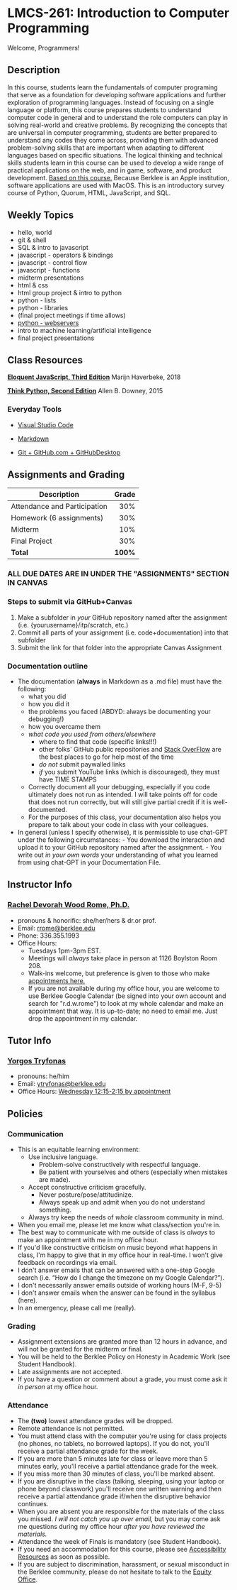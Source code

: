 # LMCS-261: Introduction to Computer Programming

Welcome, Programmers!

## Description
In this course, students learn the fundamentals of computer programing that serve as a foundation for developing software applications and further exploration of programming languages. Instead of focusing on a single language or platform, this course prepares students to understand computer code in general and to understand the role computers can play in solving real-world and creative problems. By recognizing the concepts that are universal in computer programming, students are better prepared to understand any codes they come across, providing them with advanced problem-solving skills that are important when adapting to different languages based on specific situations. The logical thinking and technical skills students learn in this course can be used to develop a wide range of practical applications on the web, and in game, software, and product development. [Based on this course.](https://github.com/LMSC-261/LMSC-261) Because Berklee is an Apple institution, software applications are used with MacOS.
This is an introductory survey course of Python, Quorum, HTML, JavaScript, and SQL.

## Weekly Topics
- hello, world
- git & shell
- SQL & intro to javascript
- javascript - operators & bindings
- javascript - control flow
- javascript - functions
- midterm presentations
- html & css
- html group project & intro to python
- python - lists
- python - libraries
- (final project meetings if time allows)
- [python - webservers](https://www.geeksforgeeks.org/python-api-tutorial-getting-started-with-apis/)
- intro to machine learning/artificial intelligence
- final project presentations

## Class Resources

**[Eloquent JavaScript, Third Edition](https://eloquentjavascript.net/)**
Marijn Haverbeke, 2018

**[Think Python, Second Edition](http://greenteapress.com/thinkpython2/html/index.html)**
Allen B. Downey, 2015

### Everyday Tools

* [Visual Studio Code](https://code.visualstudio.com/Download)

* [Markdown](https://github.com/adam-p/markdown-here/wiki/Markdown-Cheatsheet)

* [Git + GitHub.com + GitHubDesktop](https://github.blog/2019-10-02-get-started-easier-with-github-desktop-2-2/)

## Assignments and Grading
Description|Grade
---|---:|
Attendance and Participation| 30%
Homework (6 assignments)| 30%
Midterm | 10%
Final Project | 30%
**Total**|**100%**

### ALL DUE DATES ARE IN UNDER THE "ASSIGNMENTS" SECTION IN CANVAS

### Steps to submit via GitHub+Canvas
  1. Make a subfolder in *your* GitHub repository named after the assignment (i.e. {yourusername}/itp/scratch, etc.)
  2. Commit all parts of your assignment (i.e. code+documentation) into that subfolder
  3. Submit the link for that folder into the appropriate Canvas Assignment

### Documentation outline
  - The documentation (**always** in Markdown as a .md file) must have the following:
    - what you did
    - how you did it
    - the problems you faced (ABDYD: always be documenting your debugging!)
    - how you overcame them
    - *what code you used from others/elsewhere*
      - where to find that code (specific links!!!)
      - other folks' GitHub public repositories and [Stack OverFlow](https://stackoverflow.com/) are the best places to go for help most of the time
      - *do not* submit paywalled links
      - *if* you submit YouTube links (which is discouraged), they must have TIME STAMPS
    - Correctly document all your debugging, especially if you code ultimately does not run as intended. I will take points off for code that does not run correctly, but will still give partial credit if it is well-documented.
    - For the purposes of this class, your documentation also helps you prepare to talk about your code in class with your colleagues.
- In general (unless I specify otherwise), it is permissible to use chat-GPT under the following circumstances:
      - You download the interaction and upload it to your GitHub repository named after the assignment.
      - You write out *in your own words* your understanding of what you learned from using chat-GPT in your Documentation File.
      
## Instructor Info
### <u>Rachel Devorah Wood Rome, Ph.D.</u>
- pronouns & honorific: she/her/hers & dr.or prof.
- Email: [rrome@berklee.edu](rrome@berklee.edu)
- Phone: 336.355.1993
- Office Hours:
	- Tuesdays 1pm-3pm EST.
	- Meetings will *always* take place in person at 1126 Boylston Room 208.
	- Walk-ins welcome, but preference is given to those who make [appointments here.](https://calendar.app.google/ER3N9CgnNFRqi8qE6)
	- If you are not available during my office hour, you are welcome to use Berklee Google Calendar (be signed into your own account and search for "r.d.w.rome") to look at my whole calendar and make an appointment that way. It is up-to-date; no need to email me. Just drop the appointment in my calendar.

## Tutor Info
### <u>Yorgos Tryfonas</u>
- pronouns: he/him 
- Email: [ytryfonas@berklee.edu](ytryfonas@berklee.edu)
- Office Hours: [Wednesday 12:15-2:15 by appointment](https://appt.link/meet-with-yorgos-tryfonas-CMTrl50w)

## Policies
### Communication
- This is an equitable learning environment:
  - Use inclusive language.
	- Problem-solve constructively with respectful language.
	- Be patient with yourselves and others (especially when mistakes are made).
  - Accept constructive criticism gracefully.
	- Never posture/pose/attitudinize.
	- Always speak up and admit when you do not understand something.
  - Always try keep the needs of *whole* classroom community in mind.
- When you email me, please let me know what class/section you're in.
- The best way to communicate with me outside of class is *always* to make an appointment with me in my office hour.
- If you'd like constructive criticism on music beyond what happens in class, I'm happy to give that in my office hour in real-time. I won't give feedback on recordings via email.
- I don't answer emails that can be answered with a one-step Google search (i.e. “How do I change the timezone on my Google Calendar?”).
- I don't necessarily answer emails outside of working hours (M-F, 9-5)
- I don't answer emails when the answer can be found in the syllabus (here).
- In an emergency, please call me (really).

### Grading
- Assignment extensions are granted more than 12 hours in advance, and will not be granted for the midterm or final.
- You will be held to the Berklee Policy on Honesty in Academic Work (see Student Handbook).
- Late assignments are not accepted.
- If you have a question or comment about a grade, you must come ask it *in person* at my office hour.

### Attendance
- The **(two)** lowest attendance grades will be dropped.
- Remote attendance is not permitted.
- You must attend class with the computer you're using for class projects (no phones, no tablets, no borrowed laptops). If you do not, you'll receive a partial attendance grade for the week.
- If you are more than 5 minutes late for class or leave more than 5 minutes early, you'll receive a partial attendance grade for the week.
- If you miss more than 30 minutes of class, you'll be marked absent.
- If you are disruptive in the class (talking, sleeping, using your laptop or phone beyond classwork) you'll receive one written warning and then receive a partial attendance grade if/when the disruptive behavior continues.
- When you are absent you are responsible for the materials of the class you missed. *I will not catch you up over email,* but you may come ask me questions during my office hour *after you have reviewed the materials.*
- Attendance the week of Finals is mandatory (see Student Handbook).
- If you need an accommodation for this course, please see [Accessibility Resources](https://www.berklee.edu/accessibility-resources) as soon as possible.
- If you are subject to discrimination, harassment, or sexual misconduct in the Berklee community, please do not hesitate to talk to the [Equity Office](https://www.berklee.edu/equity).
